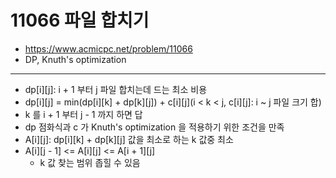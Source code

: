# 11066 파일 합치기

- https://www.acmicpc.net/problem/11066
- DP, Knuth's optimization
---
- dp[i][j]: i + 1 부터 j 파일 합치는데 드는 최소 비용
- dp[i][j] = min(dp[i][k] + dp[k][j]) + c[i][j](i < k < j, c[i][j]: i ~ j 파일 크기 합)
- k 를 i + 1 부터 j - 1 까지 하면 답
- dp 점화식과 c 가 Knuth's optimization 을 적용하기 위한 조건을 만족
- A[i][j]: dp[i][k] + dp[k][j] 값을 최소로 하는 k 값중 최소
- A[i][j - 1] <= A[i][j] <= A[i + 1][j]
    - k 값 찾는 범위 좁힐 수 있음
